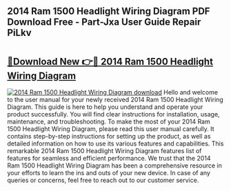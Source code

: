 ## 2014 Ram 1500 Headlight Wiring Diagram PDF Download Free - Part-Jxa User Guide Repair PiLkv

# <h2><a href="http://dfm2wz.blite.top/?on=2014+Ram+1500+Headlight+Wiring+Diagram">🔗Download New 👉🔴 2014 Ram 1500 Headlight Wiring Diagram</a></h2>

[![2014 Ram 1500 Headlight Wiring Diagram download](https://i.imgur.com/lujVjoI.png)](http://dfm2wz.blite.top/?on=2014+Ram+1500+Headlight+Wiring+Diagram)
Hello and welcome to the user manual for your newly received 2014 Ram 1500 Headlight Wiring Diagram. This guide is here to help you understand and operate your product successfully. You will find clear instructions for installation, usage, maintenance, and troubleshooting. To make the most of your 2014 Ram 1500 Headlight Wiring Diagram, please read this user manual carefully. It contains step-by-step instructions for setting up the product, as well as detailed information on how to use its various features and capabilities. This remarkable 2014 Ram 1500 Headlight Wiring Diagram features list of features for seamless and efficient performance. We trust that the 2014 Ram 1500 Headlight Wiring Diagram has been a comprehensive resource in your efforts to learn the ins and outs of your new device. In case of any queries or concerns, feel free to reach out to our customer service.
